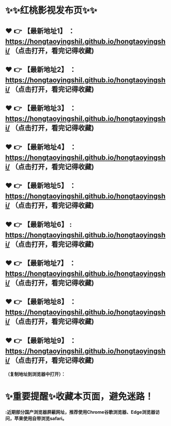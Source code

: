 # :sparkles::sparkles:红桃影视发布页:sparkles::sparkles:

 :heart: :point_right: 【最新地址1】 ：https://hongtaoyingshil.github.io/hongtaoyingshi/   （点击打开，看完记得收藏)
 ------
 :heart: :point_right: 【最新地址2】 ：https://hongtaoyingshil.github.io/hongtaoyingshi/   （点击打开，看完记得收藏)
 ------
 :heart: :point_right: 【最新地址3】 ：https://hongtaoyingshil.github.io/hongtaoyingshi/   （点击打开，看完记得收藏)
 ------
 :heart: :point_right: 【最新地址4】 ：https://hongtaoyingshil.github.io/hongtaoyingshi/   （点击打开，看完记得收藏)
 ------
 :heart: :point_right: 【最新地址5】 ：https://hongtaoyingshil.github.io/hongtaoyingshi/   （点击打开，看完记得收藏)
 ------
 :heart: :point_right: 【最新地址6】 : https://hongtaoyingshil.github.io/hongtaoyingshi/   （点击打开，看完记得收藏)
 ------
 :heart: :point_right: 【最新地址7】 ：https://hongtaoyingshil.github.io/hongtaoyingshi/   （点击打开，看完记得收藏)
 ------
 :heart: :point_right: 【最新地址8】 ：https://hongtaoyingshil.github.io/hongtaoyingshi/   （点击打开，看完记得收藏)
 ------
 :heart: :point_right: 【最新地址9】 ：https://hongtaoyingshil.github.io/hongtaoyingshi/   （点击打开，看完记得收藏)
  ------

  
#### （复制地址到浏览器中打开）：
# :sparkles:重要提醒:sparkles:收藏本页面，避免迷路！
#### :近期部分国产浏览器屏蔽网址，推荐使用Chrome谷歌浏览器、Edge浏览器访问，苹果使用自带浏览safari。

